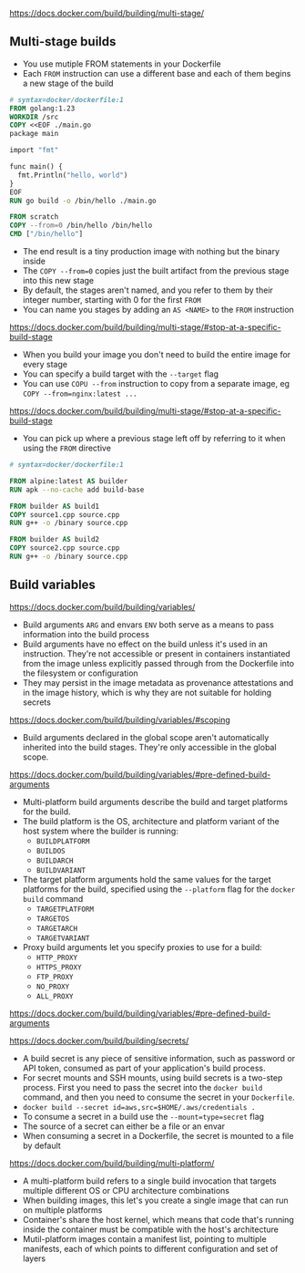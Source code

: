 
https://docs.docker.com/build/building/multi-stage/

## Multi-stage builds

- You use mutiple FROM statements in your Dockerfile
- Each `FROM` instruction can use a different base and each of them begins a new stage of the build

```Dockerfile
# syntax=docker/dockerfile:1
FROM golang:1.23
WORKDIR /src
COPY <<EOF ./main.go
package main

import "fmt"

func main() {
  fmt.Println("hello, world")
}
EOF
RUN go build -o /bin/hello ./main.go

FROM scratch
COPY --from=0 /bin/hello /bin/hello
CMD ["/bin/hello"]
```

- The end result is a tiny production image with nothing but the binary inside
- The `COPY --from=0` copies just the built artifact from the previous stage into this new stage
- By default, the stages aren't named, and you refer to them by their integer number, starting with 0 for the first `FROM`
- You can name you stages by adding an `AS <NAME>` to the `FROM` instruction

https://docs.docker.com/build/building/multi-stage/#stop-at-a-specific-build-stage

- When you build your image you don't need to build the entire image for every stage
- You can specify a build target with the `--target` flag
- You can use `COPU --from` instruction to copy from a separate image, eg `COPY --from=nginx:latest ...`

https://docs.docker.com/build/building/multi-stage/#stop-at-a-specific-build-stage

- You can pick up where a previous stage left off by referring to it when using the `FROM` directive

```Dockerfile
# syntax=docker/dockerfile:1

FROM alpine:latest AS builder
RUN apk --no-cache add build-base

FROM builder AS build1
COPY source1.cpp source.cpp
RUN g++ -o /binary source.cpp

FROM builder AS build2
COPY source2.cpp source.cpp
RUN g++ -o /binary source.cpp
```


## Build variables

https://docs.docker.com/build/building/variables/

- Build arguments `ARG` and envars `ENV` both serve as a means to pass information into the build process
- Build arguments have no effect on the build unless it's used in an instruction. They're not accessible or present in containers instantiated from the image unless explicitly passed through from the Dockerfile into the filesystem or configuration
- They may persist in the image metadata as provenance attestations and in the image history, which is why they are not suitable for holding secrets

https://docs.docker.com/build/building/variables/#scoping

- Build arguments declared in the global scope aren't automatically inherited into the build stages. They're only accessible in the global scope.

https://docs.docker.com/build/building/variables/#pre-defined-build-arguments

- Multi-platform build arguments describe the build and target platforms for the build.
- The build platform is the OS, architecture and platform variant of the host system where the builder is running:
	- `BUILDPLATFORM`
	- `BUILDOS`
	- `BUILDARCH`
	- `BUILDVARIANT`
- The target platform arguments hold the same values for the target platforms for the build, specified using the `--platform` flag for the `docker build` command
	- `TARGETPLATFORM`
	- `TARGETOS`
	- `TARGETARCH`
	- `TARGETVARIANT`
- Proxy build arguments let you specify proxies to use for a build:
	- `HTTP_PROXY`
	- `HTTPS_PROXY`
	- `FTP_PROXY`
	- `NO_PROXY`
	- `ALL_PROXY`

https://docs.docker.com/build/building/variables/#pre-defined-build-arguments

https://docs.docker.com/build/building/secrets/

- A build secret is any piece of sensitive information, such as password or API token, consumed as part of your application's build process.
- For secret mounts and SSH mounts, using build secrets is a two-step process. First you need to pass the secret into the `docker build` command, and then you need to consume the secret in your `Dockerfile`.
- `docker build --secret id=aws,src=$HOME/.aws/credentials .`
- To consume a secret in a build use the `--mount=type=secret` flag
- The source of a secret can either be a file or an envar
- When consuming a secret in a Dockerfile, the secret is mounted to a file by default

https://docs.docker.com/build/building/multi-platform/

- A multi-platform build refers to a single build invocation that targets multiple different OS or CPU architecture combinations
- When building images, this let's you create a single image that can run on multiple platforms
- Container's share the host kernel, which means that code that's running inside the container must be compatible with the host's architecture
- Mutil-platform images contain a manifest list, pointing to multiple manifests, each of which points to different configuration and set of layers